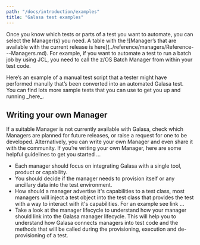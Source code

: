 ```yaml
---
path: "/docs/introduction/examples"
title: "Galasa test examples"
---
```


<p>Once you know which tests or parts of a test you want to automate, you can select the Manager(s) you need. A table with the ![Manager’s
that are available with the current release is here](../reference/managers/Reference---Managers.md). For example, if you want to automate a test to run a batch job by using JCL, you need
to call the z/OS Batch Manager from within your test code. </p>

<p>Here’s an example of a manual test script that a tester might have performed manully that’s been converted into an automated Galasa test. You can find
lots more sample tests that you can use to get you up and running _here_.</p>

## Writing your own Manager
If a suitable Manager is not currently available with Galasa, check which Managers are planned for future releases, or raise a request for one to be developed. Alternatively, you can write your own Manager and even share it with the community. If you’re writing your own Manager, here are some helpful guidelines to get you started …

  * Each manager should focus on integrating Galasa with a single tool, product or capability.
  * You should decide if the manager needs to provision itself or any ancillary data into the test environment.
  * How should a manager advertise it's capabilities to a test class, most managers will inject a test object into the test class that provides the test with a way to interact with it's capabilities.  For an example see link ...
  * Take a look at the manager lifecycle to understand how your manager should link into the Galasa manager lifecycle.  This will help you to understand how Galasa connects managers into test code and the methods that will be called during the provisioning, execution and de-provisioning of a test.
